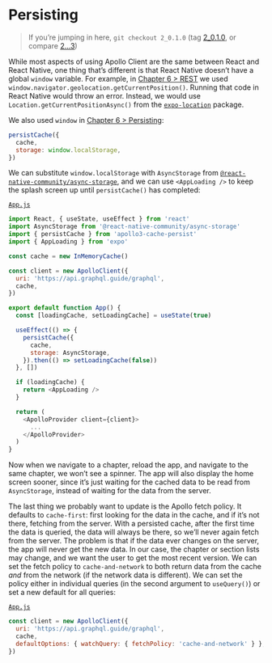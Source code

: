# Persisting

> If you’re jumping in here, `git checkout 2_0.1.0` (tag [2_0.1.0](https://github.com/GraphQLGuide/guide/tree/2_0.1.0), or compare [2...3](https://github.com/GraphQLGuide/guide/compare/2_0.1.0...3_0.1.0))

While most aspects of using Apollo Client are the same between React and React Native, one thing that’s different is that React Native doesn’t have a global `window` variable. For example, in [Chapter 6 > REST](../react/#rest) we used `window.navigator.geolocation.getCurrentPosition()`. Running that code in React Native would throw an error. Instead, we would use `Location.getCurrentPositionAsync()` from the [`expo-location`](https://docs.expo.io/versions/v39.0.0/sdk/location/#locationgetcurrentpositionasyncoptions) package.

We also used `window` in [Chapter 6 > Persisting](../react/#persisting):

```js
persistCache({
  cache,
  storage: window.localStorage,
})
```

We can substitute `window.localStorage` with `AsyncStorage` from [`@react-native-community/async-storage`](https://react-native-community.github.io/async-storage/), and we can use `<AppLoading />` to keep the splash screen up until `persistCache()` has completed:

[`App.js`](https://github.com/GraphQLGuide/guide-react-native/blob/3_0.1.0/App.js)

```js
import React, { useState, useEffect } from 'react'
import AsyncStorage from '@react-native-community/async-storage'
import { persistCache } from 'apollo3-cache-persist'
import { AppLoading } from 'expo'

const cache = new InMemoryCache()

const client = new ApolloClient({
  uri: 'https://api.graphql.guide/graphql',
  cache,
})

export default function App() {
  const [loadingCache, setLoadingCache] = useState(true)

  useEffect(() => {
    persistCache({
      cache,
      storage: AsyncStorage,
    }).then(() => setLoadingCache(false))
  }, [])

  if (loadingCache) {
    return <AppLoading />
  }

  return (
    <ApolloProvider client={client}>
      ...
    </ApolloProvider>
  )
}
```

Now when we navigate to a chapter, reload the app, and navigate to the same chapter, we won’t see a spinner. The app will also display the home screen sooner, since it’s just waiting for the cached data to be read from `AsyncStorage`, instead of waiting for the data from the server.

The last thing we probably want to update is the Apollo fetch policy. It defaults to `cache-first`: first looking for the data in the cache, and if it’s not there, fetching from the server. With a persisted cache, after the first time the data is queried, the data will always be there, so we’ll never again fetch from the server. The problem is that if the data ever changes on the server, the app will never get the new data. In our case, the chapter or section lists may change, and we want the user to get the most recent version. We can set the fetch policy to `cache-and-network` to both return data from the cache *and* from the network (if the network data is different). We can set the policy either in individual queries (in the second argument to `useQuery()`) or set a new default for all queries:

[`App.js`](https://github.com/GraphQLGuide/guide-react-native/blob/3_0.1.0/App.js)

```js
const client = new ApolloClient({
  uri: 'https://api.graphql.guide/graphql',
  cache,
  defaultOptions: { watchQuery: { fetchPolicy: 'cache-and-network' } },
})
```


